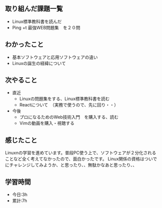 ## 取り組んだ課題一覧
- Linux標準教科書を読んだ
- Ping +t 最強WEB問題集　を２０問

## わかったこと
- 基本ソフトウェアと応用ソフトウェアの違い
- Linuxの誕生の経緯について

## 次やること
- 直近
  - Linuxの問題集をする、Linux標準教科書を読む
  - Reactについて　（実務で使うので、先に回り・・）
- 今後
  - プロになるためのWeb技術入門　を購入する、読む
  - Vimの動画を購入・視聴する

## 感じたこと
Linuxnの学習を進めています。普段PC使う上で、ソフトウェアが２分化されることなど全く考えてなかったので、面白かったです。
Linux関係の資格はついでにチャレンジしてみようか、と思ったり、、無駄かなあと思ったり、、

## 学習時間
- 今日:3h
- 累計:7h

